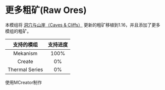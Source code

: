 # 更多粗矿(Raw Ores)

本模组将 [洞穴与山崖（Caves & Cliffs）](https://minecraft.fandom.com/zh/wiki/%E6%B4%9E%E7%A9%B4%E4%B8%8E%E5%B1%B1%E5%B4%96) 更新的粗矿移植到1.16，并且添加了更多模组的粗矿。

|   支持的模组   | 支持进度 |
| :------------: | :------: |
|    Mekanism    |   100%   |
|     Create     |    0%    |
| Thermal Series |    0%    |

使用MCreator制作